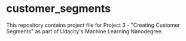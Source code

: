 # customer_segments
This repository contains project file for Project 3 - "Creating Customer Segments" as part of Udacity's Machine Learning Nanodegree.
